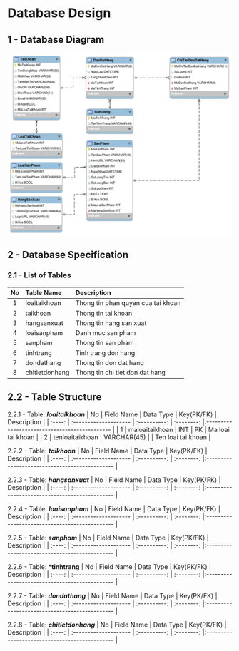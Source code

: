 # Database Design

## 1 - Database Diagram
![database diagram](../image/img-db-diagram.png)

## 2 - Database Specification

### 2.1 - List of Tables

| No     | Table Name            | Description                                  |
| :----: | :-------------------- | :------------------------------------------- |
| 1      | loaitaikhoan          | Thong tin phan quyen cua tai khoan           |
| 2      | taikhoan              | Thong tin tai khoan                          |
| 3      | hangsanxuat           | Thong tin hang san xuat                      | 
| 4      | loaisanpham           | Danh muc san pham                            |
| 5      | sanpham               | Thong tin san pham                           |
| 6      | tinhtrang             | Tinh trang don hang                          |
| 7      | dondathang            | Thong tin don dat hang                       |
| 8      | chitietdonhang        | Thong tin chi tiet don dat hang              |              

## 2.2 - Table Structure

2.2.1 - Table: ***loaitaikhoan***
| No     | Field Name            | Data Type    | Key(PK/FK)    | Description                                   |
| :----: | :-------------------- | :----------: | :--------:    |:--------------------------------------------- |
| 1      | maloaitaikhoan        | INT          | PK            | Ma loai tai khoan                             |
| 2      | tenloaitaikhoan       | VARCHAR(45)  |               | Ten loai tai khoan                            |

2.2.2 - Table: ***taikhoan***
| No     | Field Name            | Data Type    | Key(PK/FK) | Description                                    |
| :----: | :-------------------- | :----------: | :--------: |:---------------------------------------------- |

2.2.3 - Table: ***hangsanxuat***
| No     | Field Name            | Data Type    | Key(PK/FK) | Description                                    |
| :----: | :-------------------- | :----------: | :--------: |:---------------------------------------------- |

2.2.4 - Table: ***loaisanpham***
| No     | Field Name            | Data Type    | Key(PK/FK) | Description                                    |
| :----: | :-------------------- | :----------: | :--------: |:---------------------------------------------- |

2.2.5 - Table: ***sanpham***
| No     | Field Name            | Data Type    | Key(PK/FK) | Description                                    |
| :----: | :-------------------- | :----------: | :--------: |:---------------------------------------------- |

2.2.6 - Table: ***tinhtrang**
| No     | Field Name            | Data Type    | Key(PK/FK) | Description                                    |
| :----: | :-------------------- | :----------: | :--------: |:---------------------------------------------- |

2.2.7 - Table: ***dondathang***
| No     | Field Name            | Data Type    | Key(PK/FK) | Description                                    |
| :----: | :-------------------- | :----------: | :--------: |:---------------------------------------------- |

2.2.8 - Table: ***chitietdonhang***
| No     | Field Name            | Data Type    | Key(PK/FK) | Description                                    |
| :----: | :-------------------- | :----------: | :--------: |:---------------------------------------------- |
